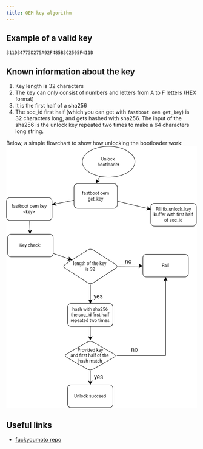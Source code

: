 ```yaml
---
title: OEM key algorithm
---
```


## Example of a valid key
```text
311D34773D275A92F485B3C2505F411D
```

## Known information about the key
1. Key length is 32 characters
2. The key can only consist of numbers and letters from A to F letters (HEX format) 
3. It is the first half of a sha256
4. The soc_id first half (which you can get with `fastboot oem get_key`) is 32 characters long, and gets hashed with sha256. The input of the sha256 is the unlock key repeated two times to make a 64 characters long string.


Below, a simple flowchart to show how unlocking the bootloader work:
![Flowchart](../../static/assets/unlock_key_algorithm.png)

## Useful links
- [fuckyoumoto repo](https://github.com/moto-penangf/fuckyoumoto)
